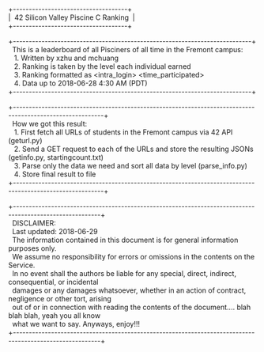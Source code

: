 +------------------------------------+  
| &nbsp;42 Silicon Valley Piscine C Ranking &nbsp;|  
+------------------------------------+  

+---------------------------------------------------------------------------+  
&nbsp; This is a leaderboard of all Pisciners of all time in the Fremont campus:  
&nbsp;&nbsp; 1. Written by xzhu and mchuang  
&nbsp;&nbsp; 2. Ranking is taken by the level each individual earned  
&nbsp;&nbsp; 3. Ranking formatted as <rank> <intra_login> <level> <time_participated>  
&nbsp;&nbsp; 4. Data up to 2018-06-28 4:30 AM (PDT)  
+---------------------------------------------------------------------------+  

+----------------------------------------------------------------------------------------------------------+  
&nbsp; How we got this result:  
&nbsp;&nbsp; 1. First fetch all URLs of students in the Fremont campus via 42 API (geturl.py)  
&nbsp;&nbsp; 2. Send a GET request to each of the URLs and store the resulting JSONs (getinfo.py, startingcount.txt)  
&nbsp;&nbsp; 3. Parse only the data we need and sort all data by level (parse_info.py)  
&nbsp;&nbsp; 4. Store final result to file    
+----------------------------------------------------------------------------------------------------------+  

+---------------------------------------------------------------------------------------------------------+  
&nbsp; DISCLAIMER:  
&nbsp; Last updated: 2018-06-29  
&nbsp; The information contained in this document is for general information purposes only.  
&nbsp; We assume no responsibility for errors or omissions in the contents on the Service.  
&nbsp; In no event shall the authors be liable for any special, direct, indirect, consequential, or incidental  
&nbsp; damages or any damages whatsoever, whether in an action of contract, negligence or other tort, arising  
&nbsp; out of or in connection with reading the contents of the document.... blah blah blah, yeah you all know  
&nbsp; what we want to say. Anyways, enjoy!!!  
+---------------------------------------------------------------------------------------------------------+  

